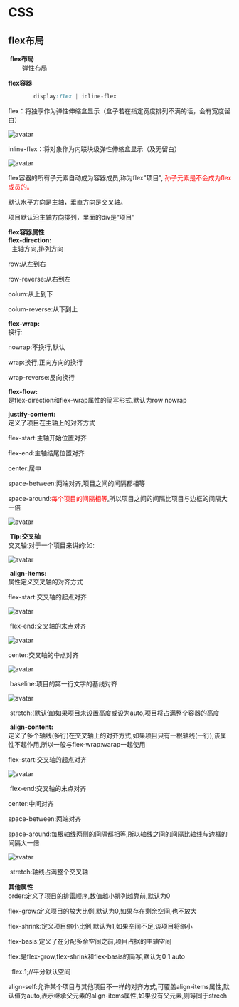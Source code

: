 # CSS
## flex布局
​
**flex布局**<br/>
        弹性布局

**flex容器**<br/>
``` css
        display:flex | inline-flex
```
flex：将独享作为弹性伸缩盒显示（盒子若在指定宽度排列不满的话，会有宽度留白） 

![avatar](https://img-blog.csdnimg.cn/9f6b3f063d67479a8b9afa163770c7b2.png)

inline-flex：将对象作为内联块级弹性伸缩盒显示（及无留白）

![avatar](https://img-blog.csdnimg.cn/96ba1b2a6b57406ea258a85efb7b605c.png)

flex容器的所有子元素自动成为容器成员,称为flex"项目",<font color='red'> 孙子元素是不会成为flex成员的。 </font>

默认水平方向是主轴，垂直方向是交叉轴。

项目默认沿主轴方向排列，里面的div是“项目”

**flex容器属性**<br/>
**flex-direction:**<br/>
  主轴方向,排列方向

row:从左到右

row-reverse:从右到左

colum:从上到下

colum-reverse:从下到上

**flex-wrap:**<br/>
换行:

nowrap:不换行,默认

wrap:换行,正向方向的换行

wrap-reverse:反向换行

**flex-flow:**<br/>
是flex-direction和flex-wrap属性的简写形式,默认为row nowrap

**justify-content:**<br/>
定义了项目在主轴上的对齐方式

flex-start:主轴开始位置对齐

flex-end:主轴结尾位置对齐

center:居中

space-between:两端对齐,项目之间的间隔都相等

space-around:<font color='red'>每个项目的间隔相等</font>,所以项目之间的间隔比项目与边框的间隔大一倍

![avatar](https://img-blog.csdnimg.cn/d52fc0aae4b24fe0b934520168633f5c.png?x-oss-process=image/watermark,type_d3F5LXplbmhlaQ,shadow_50,text_Q1NETiBA56m55YiA,size_14,color_FFFFFF,t_70,g_se,x_16)

 **Tip:交叉轴**<br/>
交叉轴:对于一个项目来讲的:如:

![avatar](https://img-blog.csdnimg.cn/7fb07cc12c8c40e2bf559533548f6a46.png?x-oss-process=image/watermark,type_d3F5LXplbmhlaQ,shadow_50,text_Q1NETiBA56m55YiA,size_20,color_FFFFFF,t_70,g_se,x_16)

 **align-items:**<br/>
属性定义交叉轴的对齐方式

flex-start:交叉轴的起点对齐

![avatar](https://img-blog.csdnimg.cn/715514413d49489c9a82e5a32d7d7ab6.png?x-oss-process=image/watermark,type_d3F5LXplbmhlaQ,shadow_50,text_Q1NETiBA56m55YiA,size_20,color_FFFFFF,t_70,g_se,x_16)

 flex-end:交叉轴的末点对齐

![avatar](https://img-blog.csdnimg.cn/7b66b2fadaa041929f3246925a7892bd.png?x-oss-process=image/watermark,type_d3F5LXplbmhlaQ,shadow_50,text_Q1NETiBA56m55YiA,size_20,color_FFFFFF,t_70,g_se,x_16)

center:交叉轴的中点对齐

![avatar](https://img-blog.csdnimg.cn/3b8df04d752b45a18717ead10bab5788.png?x-oss-process=image/watermark,type_d3F5LXplbmhlaQ,shadow_50,text_Q1NETiBA56m55YiA,size_20,color_FFFFFF,t_70,g_se,x_16)

 baseline:项目的第一行文字的基线对齐

![avatar](https://img-blog.csdnimg.cn/41e37b5559aa46099df601bb0d758e24.png)

 stretch:(默认值)如果项目未设置高度或设为auto,项目将占满整个容器的高度

 **align-content:**<br/>
定义了多个轴线(多行)在交叉轴上的对齐方式,如果项目只有一根轴线(一行),该属性不起作用,所以一般与flex-wrap:warap一起使用

flex-start:交叉轴的起点对齐

![avatar](https://img-blog.csdnimg.cn/3a3f7465f95d48a882647b8b133d2ab2.png?x-oss-process=image/watermark,type_d3F5LXplbmhlaQ,shadow_50,text_Q1NETiBA56m55YiA,size_20,color_FFFFFF,t_70,g_se,x_16)

 flex-end:交叉轴的末点对齐

center:中间对齐

space-between:两端对齐

space-around:每根轴线两侧的间隔都相等,所以轴线之间的间隔比轴线与边框的间隔大一倍

![avatar](https://img-blog.csdnimg.cn/1f8cb60b726e41f98c552b7e52cc96cc.png?x-oss-process=image/watermark,type_d3F5LXplbmhlaQ,shadow_50,text_Q1NETiBA56m55YiA,size_19,color_FFFFFF,t_70,g_se,x_16)

 stretch:轴线占满整个交叉轴

**其他属性**<br/>
order:定义了项目的排雷顺序,数值越小排列越靠前,默认为0

flex-grow:定义项目的放大比例,默认为0,如果存在剩余空间,也不放大

flex-shrink:定义项目缩小比例,默认为1,如果空间不足,该项目将缩小

flex-basis:定义了在分配多余空间之前,项目占据的主轴空间

flex:是flex-grow,flex-shrink和flex-basis的简写,默认为0 1 auto

  flex:1;//平分默认空间

align-self:允许某个项目与其他项目不一样的对齐方式,可覆盖align-items属性,默认值为auto,表示继承父元素的align-items属性,如果没有父元素,则等同于strech

​